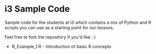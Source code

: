 # i3 Sample Code
 Sample code for the students at i3 which contains a mix of Python and R scripts you can use as a starting point for our lessons.

 Feel free to fork the repository if you'd like : )
<ul>
 <li> R_Example_1.R - Introduction of basic R concepts </li>
</ul>
